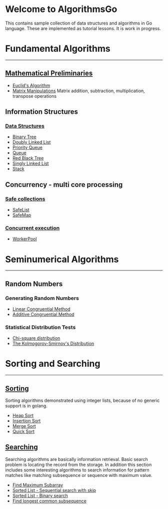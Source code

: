 # Welcome to AlgorithmsGo
This contains sample collection of data structures and algorithms in Go language. These are implemented as tutorial lessons.
It is work in progress. 

# Fundamental Algorithms
---
## [Mathematical Preliminaries](/mathematics)
  - [Euclid's Algorithm](/mathematics/euclidean.go)
  - [Matrix Manipulations](/mathematics/matrix.go)
  Matrix addition, subtraction, multiplication, transpose operations
## Information Structures
### [Data Structures](/datastructures)
  - [Binary Tree](/datastructures/binaryTree/binaryTree.go)
  - [Doubly Linked List](/datastructures/linkedList/doubleLinkedList.go)
  - [Priority Queue](/datastructures/priorityQueue.go)
  - [Queue](/datastructures/queue.go)
  - [Red Black Tree](/datastructures/redBlackTree/redBlackTree.go)
  - [Singly Linked List](/datastructures/linkedList/linkedList.go)
  - [Stack](/datastructures/stack.go)
## Concurrency - multi core processing
### [Safe collections](/safecollections)
  - [SafeList](/safecollections/safeList.go)
  - [SafeMap](/safecollections/safeMap.go)
### [Concurrent execution](/concurrency)
  - [WorkerPool](/concurrency/workerPool.go)
# Seminumerical Algorithms
---
## Random Numbers
### Generating Random Numbers
- [Linear Congruential Method](/random/randomgenerator.go)
- [Additive Congruential Method](/random/randomgenerator.go)
### Statistical Distribution Tests
- [Chi-square distribution](/statistics/discreteSampleSpace.go)
- [The Kolmogorov-Smirnov's Distribution](/statistics/continuousSampleSpace.go)

# Sorting and Searching
---
## [Sorting](/sorting)
Sorting algorithms demonstrated using integer lists, because of no generic support is in golang.
- [Heap Sort](/sorting/heapSort.go)
- [Insertion Sort](/sorting/insertionSort.go)
- [Merge Sort](/sorting/mergeSort.go)
- [Quick Sort](/sorting/quickSort.go)

## [Searching](/searching)
  Searching algorithms are basically information retrieval. Basic search problem is locating the record from
the storage. In addition this section includes some interesting algorithms to search information for pattern
matches like matching subsequence or sequence with maximum value.
- [Find Maximum Subarray](/searching/findMaxSubarray.go)
- [Sorted List - Sequential search with skip](/searching/sortedArraySearch.go)
- [Sorted List - Binary search](/searching/sortedArraySearch.go)
- [Find longest common subsequence](/searching/commonSubsequence.go)

